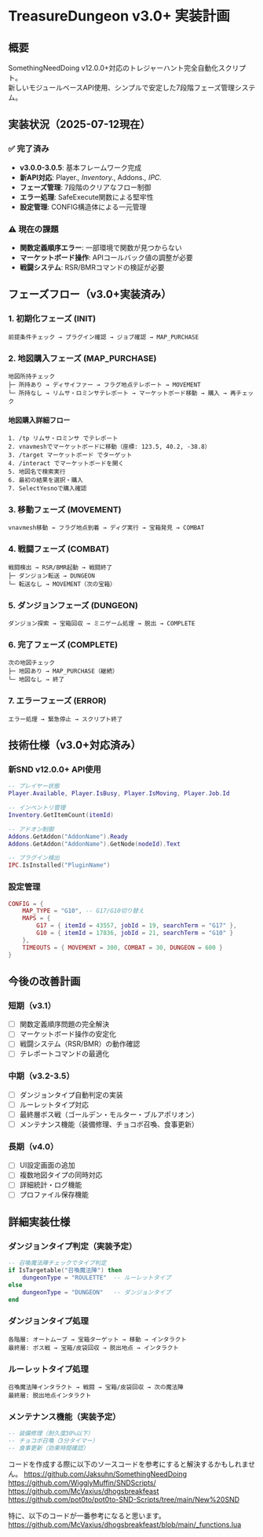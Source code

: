 # TreasureDungeon v3.0+ 実装計画

## 概要
SomethingNeedDoing v12.0.0+対応のトレジャーハント完全自動化スクリプト。  
新しいモジュールベースAPI使用、シンプルで安定した7段階フェーズ管理システム。

## 実装状況（2025-07-12現在）

### ✅ 完了済み
- **v3.0.0-3.0.5**: 基本フレームワーク完成
- **新API対応**: Player.*, Inventory.*, Addons.*, IPC.*
- **フェーズ管理**: 7段階のクリアなフロー制御
- **エラー処理**: SafeExecute関数による堅牢性
- **設定管理**: CONFIG構造体による一元管理

### ⚠️ 現在の課題
- **関数定義順序エラー**: 一部環境で関数が見つからない
- **マーケットボード操作**: APIコールバック値の調整が必要
- **戦闘システム**: RSR/BMRコマンドの検証が必要

## フェーズフロー（v3.0+実装済み）

### 1. 初期化フェーズ (INIT)
```
前提条件チェック → プラグイン確認 → ジョブ確認 → MAP_PURCHASE
```

### 2. 地図購入フェーズ (MAP_PURCHASE)
```
地図所持チェック
├─ 所持あり → ディサイファー → フラグ地点テレポート → MOVEMENT
└─ 所持なし → リムサ・ロミンサテレポート → マーケットボード移動 → 購入 → 再チェック
```

#### 地図購入詳細フロー
```
1. /tp リムサ・ロミンサ でテレポート
2. vnavmeshでマーケットボードに移動（座標: 123.5, 40.2, -38.8）
3. /target マーケットボード でターゲット
4. /interact でマーケットボードを開く
5. 地図名で検索実行
6. 最初の結果を選択・購入
7. SelectYesnoで購入確認
```

### 3. 移動フェーズ (MOVEMENT)
```
vnavmesh移動 → フラグ地点到着 → ディグ実行 → 宝箱発見 → COMBAT
```

### 4. 戦闘フェーズ (COMBAT)
```
戦闘検出 → RSR/BMR起動 → 戦闘終了
├─ ダンジョン転送 → DUNGEON
└─ 転送なし → MOVEMENT（次の宝箱）
```

### 5. ダンジョンフェーズ (DUNGEON)
```
ダンジョン探索 → 宝箱回収 → ミニゲーム処理 → 脱出 → COMPLETE
```

### 6. 完了フェーズ (COMPLETE)
```
次の地図チェック
├─ 地図あり → MAP_PURCHASE（継続）
└─ 地図なし → 終了
```

### 7. エラーフェーズ (ERROR)
```
エラー処理 → 緊急停止 → スクリプト終了
```

## 技術仕様（v3.0+対応済み）

### 新SND v12.0.0+ API使用
```lua
-- プレイヤー状態
Player.Available, Player.IsBusy, Player.IsMoving, Player.Job.Id

-- インベントリ管理
Inventory.GetItemCount(itemId)

-- アドオン制御
Addons.GetAddon("AddonName").Ready
Addons.GetAddon("AddonName").GetNode(nodeId).Text

-- プラグイン検出
IPC.IsInstalled("PluginName")
```

### 設定管理
```lua
CONFIG = {
    MAP_TYPE = "G10", -- G17/G10切り替え
    MAPS = {
        G17 = { itemId = 43557, jobId = 19, searchTerm = "G17" },
        G10 = { itemId = 17836, jobId = 21, searchTerm = "G10" }
    },
    TIMEOUTS = { MOVEMENT = 300, COMBAT = 30, DUNGEON = 600 }
}
```

## 今後の改善計画

### 短期（v3.1）
- [ ] 関数定義順序問題の完全解決
- [ ] マーケットボード操作の安定化
- [ ] 戦闘システム（RSR/BMR）の動作確認
- [ ] テレポートコマンドの最適化

### 中期（v3.2-3.5）
- [ ] ダンジョンタイプ自動判定の実装
- [ ] ルーレットタイプ対応
- [ ] 最終層ボス戦（ゴールデン・モルター・ブルアポリオン）
- [ ] メンテナンス機能（装備修理、チョコボ召喚、食事更新）

### 長期（v4.0）
- [ ] UI設定画面の追加
- [ ] 複数地図タイプの同時対応
- [ ] 詳細統計・ログ機能
- [ ] プロファイル保存機能

## 詳細実装仕様

### ダンジョンタイプ判定（実装予定）
```lua
-- 召喚魔法陣チェックでタイプ判定
if IsTargetable("召喚魔法陣") then
    dungeonType = "ROULETTE"  -- ルーレットタイプ
else
    dungeonType = "DUNGEON"   -- ダンジョンタイプ
end
```

### ダンジョンタイプ処理
```
各階層: オートムーブ → 宝箱ターゲット → 移動 → インタラクト
最終層: ボス戦 → 宝箱/皮袋回収 → 脱出地点 → インタラクト
```

### ルーレットタイプ処理  
```
召喚魔法陣インタラクト → 戦闘 → 宝箱/皮袋回収 → 次の魔法陣
最終層: 脱出地点インタラクト
```

### メンテナンス機能（実装予定）
```lua
-- 装備修理（耐久度30%以下）
-- チョコボ召喚（3分タイマー）
-- 食事更新（効果時間確認）
```

コードを作成する際に以下のソースコードを参考にすると解決するかもしれません。
https://github.com/Jaksuhn/SomethingNeedDoing
https://github.com/WigglyMuffin/SNDScripts/
https://github.com/McVaxius/dhogsbreakfeast
https://github.com/pot0to/pot0to-SND-Scripts/tree/main/New%20SND

特に、以下のコードが一番参考になると思います。
https://github.com/McVaxius/dhogsbreakfeast/blob/main/_functions.lua